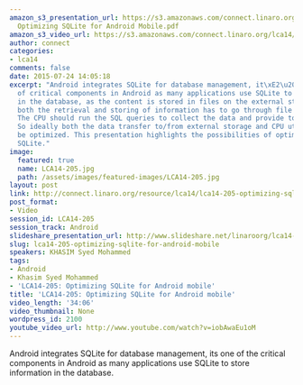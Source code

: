 ```yaml
---
amazon_s3_presentation_url: https://s3.amazonaws.com/connect.linaro.org/lca14/presentations/LCA14-205-
  Optimizing SQLite for Android Mobile.pdf
amazon_s3_video_url: https://s3.amazonaws.com/connect.linaro.org/lca14/videos/03-04-Tuesday/LCA14-205-+Optimizing+SQLite+for+Android+mobile.mp4
author: connect
categories:
- lca14
comments: false
date: 2015-07-24 14:05:18
excerpt: "Android integrates SQLite for database management, it\xE2\u20AC\u2122s one
  of critical components in Android as many applications use SQLite to store information
  in the database, as the content is stored in files on the external storage media
  both the retrieval and storing of information has to go through file system calls.
  The CPU should run the SQL queries to collect the data and provide to end applications.
  So ideally both the data transfer to/from external storage and CPU utilization can
  be optimized. This presentation highlights the possibilities of optimizations in
  SQLite."
image:
  featured: true
  name: LCA14-205.jpg
  path: /assets/images/featured-images/LCA14-205.jpg
layout: post
link: http://connect.linaro.org/resource/lca14/lca14-205-optimizing-sqlite-for-android-mobile/
post_format:
- Video
session_id: LCA14-205
session_track: Android
slideshare_presentation_url: http://www.slideshare.net/linaroorg/lca14-205-optimizingsqliteforandroidmobile
slug: lca14-205-optimizing-sqlite-for-android-mobile
speakers: KHASIM Syed Mohammed
tags:
- Android
- Khasim Syed Mohammed
- 'LCA14-205: Optimizing SQLite for Android mobile'
title: 'LCA14-205: Optimizing SQLite for Android mobile'
video_length: '34:06'
video_thumbnail: None
wordpress_id: 2100
youtube_video_url: http://www.youtube.com/watch?v=iobAwaEu1oM
---
```


Android integrates SQLite for database management, its one of the critical components in Android as many applications use SQLite to store information in the database.